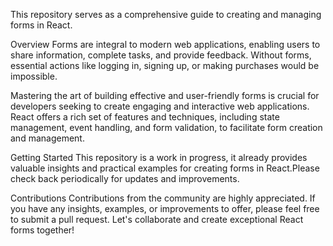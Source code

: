 This repository serves as a comprehensive guide to creating and managing forms in React.

Overview
Forms are integral to modern web applications, enabling users to share information, complete tasks, and provide feedback. Without forms, essential actions like logging in, signing up, or making purchases would be impossible.

Mastering the art of building effective and user-friendly forms is crucial for developers seeking to create engaging and interactive web applications. React offers a rich set of features and techniques, including state management, event handling, and form validation, to facilitate form creation and management.


Getting Started
This repository is a work in progress, it already provides valuable insights and practical examples for creating forms in React.Please check back periodically for updates and improvements.

Contributions
Contributions from the community are highly appreciated. If you have any insights, examples, or improvements to offer, please feel free to submit a pull request. Let's collaborate and create exceptional React forms together!
